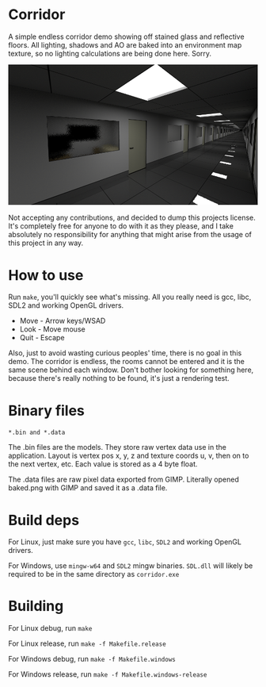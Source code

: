 Corridor
========
A simple endless corridor demo showing off stained glass and reflective floors. All lighting, shadows and AO are baked into an environment map texture, so no lighting calculations are being done here. Sorry.

![alt text](https://github.com/mrjuan1/corridor/raw/master/screenshot.png "Screenshot")

Not accepting any contributions, and decided to dump this projects license. It's completely free for anyone to do with it as they please, and I take absolutely no responsibility for anything that might arise from the usage of this project in any way.

How to use
==========
Run `make`, you'll quickly see what's missing. All you really need is gcc, libc, SDL2 and working OpenGL drivers.

* Move - Arrow keys/WSAD
* Look - Move mouse
* Quit - Escape

Also, just to avoid wasting curious peoples' time, there is no goal in this demo. The corridor is endless, the rooms cannot be entered and it is the same scene behind each window. Don't bother looking for something here, because there's really nothing to be found, it's just a rendering test.

Binary files
============
```
*.bin and *.data
```
The .bin files are the models. They store raw vertex data use in the application. Layout is vertex pos x, y, z and texture coords u, v, then on to the next vertex, etc. Each value is stored as a 4 byte float.

The .data files are raw pixel data exported from GIMP. Literally opened baked.png with GIMP and saved it as a .data file.

Build deps
==========
For Linux, just make sure you have `gcc`, `libc`, `SDL2` and working OpenGL drivers.

For Windows, use `mingw-w64` and `SDL2` mingw binaries. `SDL.dll` will likely be required to be in the same directory as `corridor.exe`

Building
========
For Linux debug, run `make`

For Linux release, run `make -f Makefile.release`

For Windows debug, run `make -f Makefile.windows`

For Windows release, run `make -f Makefile.windows-release`
